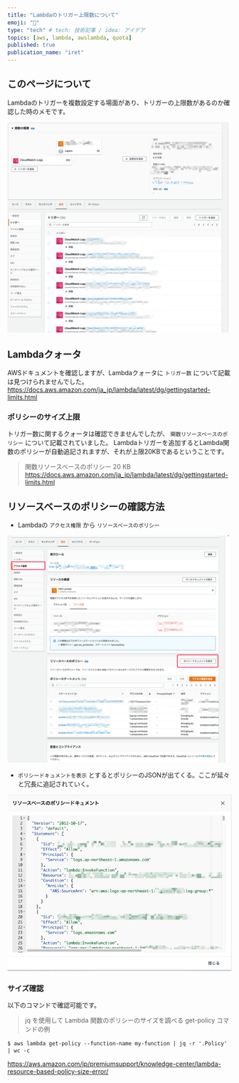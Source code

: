 ```yaml
---
title: "Lambdaのトリガー上限数について"
emoji: "🎃"
type: "tech" # tech: 技術記事 / idea: アイデア
topics: [aws, lambda, awslambda, quota]
published: true
publication_name: "iret"
---
```


## このページについて
Lambdaのトリガーを複数設定する場面があり、トリガーの上限数があるのか確認した時のメモです。

![](/images/ac8c5dd75bcca6/lambda_trigger.png)


## Lambdaクォータ
AWSドキュメントを確認しますが、Lambdaクォータに `トリガー数` について記載は見つけられませんでした。
https://docs.aws.amazon.com/ja_jp/lambda/latest/dg/gettingstarted-limits.html

### ポリシーのサイズ上限
トリガー数に関するクォータは確認できませんでしたが、 `関数リソースベースのポリシー` について記載されていました。
Lambdaトリガーを追加するとLambda関数のポリシーが自動追記されますが、それが上限20KBであるということです。

>関数リソースベースのポリシー
>20 KB
>https://docs.aws.amazon.com/ja_jp/lambda/latest/dg/gettingstarted-limits.html

## リソースベースのポリシーの確認方法

- Lambdaの `アクセス権限` から `リソースベースのポリシー`

![](/images/ac8c5dd75bcca6/lambda_resourcebase_policy.png)

- `ポリシードキュメントを表示` とするとポリシーのJSONが出てくる。ここが延々と冗長に追記されていく。

![](/images/ac8c5dd75bcca6/lambda_policy_document.png)

### サイズ確認
以下のコマンドで確認可能です。

>jq を使用して Lambda 関数のポリシーのサイズを調べる get-policy コマンドの例

```
$ aws lambda get-policy --function-name my-function | jq -r '.Policy' | wc -c
```

https://aws.amazon.com/jp/premiumsupport/knowledge-center/lambda-resource-based-policy-size-error/

